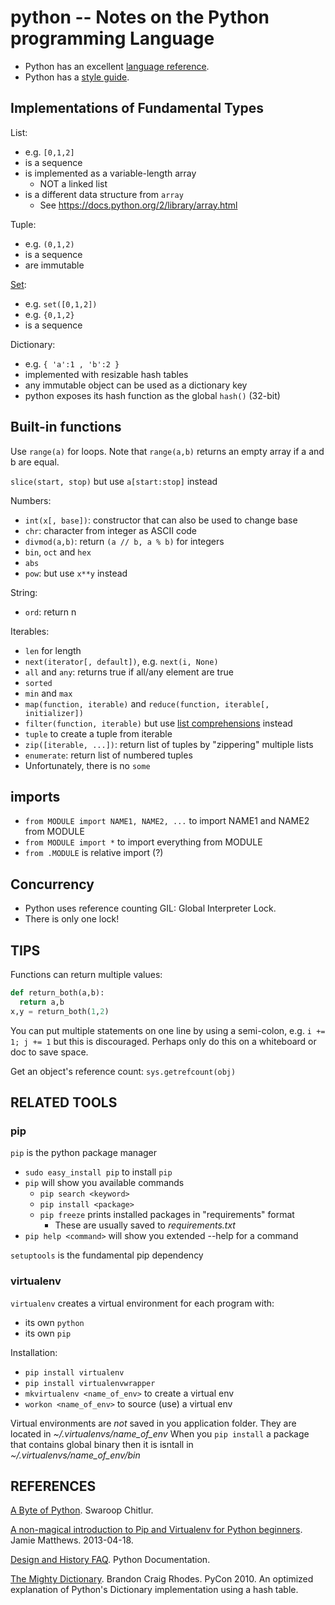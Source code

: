 python -- Notes on the Python programming Language
==================================================

- Python has an excellent [language reference](https://docs.python.org/2.7/reference/index.html).
- Python has a [style guide](https://www.python.org/dev/peps/pep-0008/).

## Implementations of Fundamental Types

List:
- e.g. `[0,1,2]`
- is a sequence
- is implemented as a variable-length array
  - NOT a linked list
- is a different data structure from `array`
  - See https://docs.python.org/2/library/array.html

Tuple:
- e.g. `(0,1,2)`
- is a sequence
- are immutable

[Set](https://docs.python.org/2.7/library/stdtypes.html#set):
- e.g. `set([0,1,2])`
- e.g. `{0,1,2}`
- is a sequence

Dictionary:
- e.g. `{ 'a':1 , 'b':2 }`
- implemented with resizable hash tables
- any immutable object can be used as a dictionary key
- python exposes its hash function as the global `hash()` (32-bit)

## Built-in functions

Use `range(a)` for loops.
Note that `range(a,b)` returns an empty array if a and b are equal.

`slice(start, stop)` but use `a[start:stop]` instead

Numbers:
- `int(x[, base])`: constructor that can also be used to change base
- `chr`: character from integer as ASCII code
- `divmod(a,b)`: return `(a // b, a % b)` for integers
- `bin`, `oct` and `hex`
- `abs`
- `pow`: but use `x**y` instead

String:
- `ord`: return n

Iterables:
- `len` for length
- `next(iterator[, default])`, e.g. `next(i, None)`
- `all` and `any`: returns true if all/any element are true
- `sorted`
- `min` and `max`
- `map(function, iterable)` and `reduce(function, iterable[, initializer])`
- `filter(function, iterable)` but use [list comprehensions](https://docs.python.org/2.7/tutorial/datastructures.html#list-comprehensions) instead
- `tuple` to create a tuple from iterable
- `zip([iterable, ...])`: return list of tuples by "zippering" multiple lists
- `enumerate`: return list of numbered tuples
- Unfortunately, there is no `some`

## imports

- `from MODULE import NAME1, NAME2, ...` to import NAME1 and NAME2 from MODULE
- `from MODULE import *` to import everything from MODULE
- `from .MODULE` is relative import (?)

## Concurrency

- Python uses reference counting
GIL: Global Interpreter Lock.
- There is only one lock!

## TIPS

Functions can return multiple values:
```python
def return_both(a,b):
  return a,b
x,y = return_both(1,2)
```

You can put multiple statements on one line by using a semi-colon, e.g. `i += 1; j += 1` but this is discouraged.
Perhaps only do this on a whiteboard or doc to save space.

Get an object's reference count: `sys.getrefcount(obj)`

## RELATED TOOLS

### pip

`pip` is the python package manager

- `sudo easy_install pip` to install `pip`
- `pip` will show you available commands
  - `pip search <keyword>`
  - `pip install <package>`
  - `pip freeze` prints installed packages in "requirements" format
    -  These are usually saved to _requirements.txt_
- `pip help <command>` will show you extended --help for a command

`setuptools` is the fundamental pip dependency

### virtualenv

`virtualenv` creates a virtual environment for each program with:
  - its own `python`
  - its own `pip`

Installation:
  - `pip install virtualenv`
  - `pip install virtualenvwrapper`
  - `mkvirtualenv <name_of_env>` to create a virtual env
  - `workon <name_of_env>` to source (use) a virtual env

Virtual environments are _not_ saved in you application folder.
They are located in *~/.virtualenvs/name_of_env*
When you `pip install` a package that contains global binary then it is isntall in *~/.virtualenvs/name_of_env/bin*

## REFERENCES

[A Byte of Python](https://python.swaroopch.com/). Swaroop Chitlur.

[A non-magical introduction to Pip and Virtualenv for Python beginners](https://www.dabapps.com/blog/introduction-to-pip-and-virtualenv-python/). Jamie Matthews. 2013-04-18.

[Design and History FAQ](https://docs.python.org/2/faq/design.html). Python Documentation. 

[The Mighty Dictionary](https://www.youtube.com/watch?v=C4Kc8xzcA68). Brandon Craig Rhodes. PyCon 2010. An optimized explanation of Python's Dictionary implementation using a hash table.
